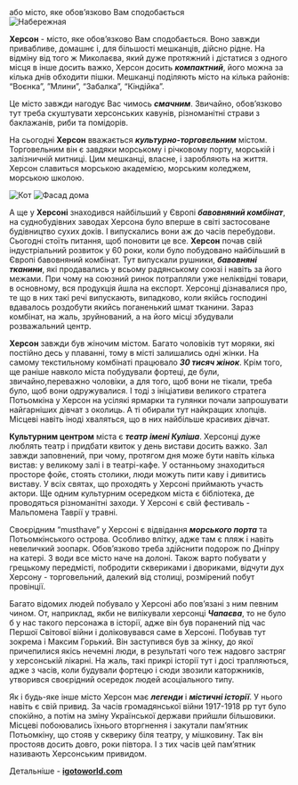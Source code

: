 <section>
    <title>Про Херсон</title>
    <subtitle>або місто, яке обов’язково Вам сподобається</subtitle>
</section>

<imgrow>
    <pic image_file="flag.jpg" alt="Флаг Херсону" />
    <img src="https://find-way.com.ua/components/com_jshopping/files/img_products/thumb_DJI_0600-326.jpg" alt="Набережная" />
</imgrow>

**Херсон** - місто, яке обов’язково Вам сподобається. Воно завжди привабливе, домашнє і, для більшості мешканців, дійсно рідне. На відміну від того ж Миколаєва, який дуже протяжний і дістатися з одного місця в інше досить важко, Херсон досить _**компактний**_, його можна за кілька днів обходити пішки. Мешканці поділяють місто на кілька районів: “Воєнка”, ”Млини”, “Забалка”, “Кіндійка”.

Це місто завжди нагодує Вас чимось _**смачним**_. Звичайно, обов’язково тут треба скуштувати херсонських кавунів, різноманітні страви з баклажанів, риби та помідорів.

На сьогодні **Херсон** вважається _**культурно-торговельним**_ містом. Торговельним він є завдяки морському і річковому порту, морській і залізничній митниці. Цим мешканці, власне, і заробляють на життя. Херсон славиться морською академією, морським коледжем, морською школою.

<imgrow>
    <img src="https://khers-on.com/wp-content/uploads/2021/01/khersonskiy-kot.jpg" alt="Кот"/>
    <img src="https://khers-on.com/wp-content/uploads/2021/01/khersonskiy-dvorik.jpg" alt="Фасад дома"/>
</imgrow>

А ще у **Херсоні** знаходився найбільший у Європі _**бавовняний комбінат**_, на суднобудівних заводах Херсона було вперше в світі застосоване будівництво сухих доків. І випускались вони аж до часів перебудови. Сьогодні стоїть питання, щоб поновити це все. **Херсон** почав свій індустріальний розвиток у 60 роки, коли було побудовано найбільший в Європі бавовняний комбінат. Тут випускали рушники, _**бавовняні тканини**_, які продавались у всьому радянському союзі і навіть за його межами. При чому на союзний ринок потрапляли уже неліквідні товари, в основному, вся продукція йшла на експорт. Херсонці дізнавалися про, те що в них такі речі випускають, випадково, коли якійсь господині вдавалось роздобути якийсь поганенький шмат тканини. Зараз комбінат, на жаль, зруйнований, а на його місці збудували розважальний центр.

**Херсон** завжди був жіночим містом. Багато чоловіків тут моряки, які постійно десь у плаванні, тому в місті залишались одні жінки. На самому текстильному комбінаті працювало _**30 тисяч жінок**_. Крім того, ще раніше навколо міста побудували фортеці, де були, звичайно,переважно чоловіки, а для того, щоб вони не тікали, треба було, щоб вони одружувалися. І тоді з ініціативи великого стратега Потьомкіна у Херсон на усілякі ярмарки та гулянки почали запрошувати найгарніших дівчат з околиць. А ті обирали тут найкращих хлопців. Місцеві навіть іноді хваляться, що в них найбільше красивих дівчат.

**Культурним центром** міста є _**театр імені Куліша**_. Херсонці дуже люблять театр і придбати квиток у день вистави досить важко. Зал завжди заповнений, при чому, протягом дня може бути навіть кілька вистав: у великому залі і в театрі-кафе. У останньому знаходиться просторе фойє, стоять столики, люди можуть пити каву і дивитись виставу. У всіх святах, що проходять у Херсоні приймають участь актори. Ще одним культурним осередком міста є бібліотека, де проводяться різноманітні заходи.
У Херсоні є свій фестиваль - Мальпомена Таврії у травні.

Своєрідним “musthave” у Херсоні є відвідання _**морського порта**_ та Потьомкінського острова. Особливо влітку, адже там є пляж і навіть невеличкий зоопарк. Обов’язково треба здійснити подорож по Дніпру на катері. З води все місто наче на долоні. Також варто побувати у грецькому передмісті, побродити сквериками і двориками, відчути дух Херсону - торговельний, далекий від столиці, розмірений побут провінції.

Багато відомих людей побувало у Херсоні або пов’язані з ним певним чином. От, наприклад, якби не вилікували херсонці _**Чапаєва**_, то не було б у нас такого персонажа в історії, адже він був поранений під час Першої Світової війни і доліковувався саме в Херсоні. Побував тут зокрема і Максим Горький. Він заступився був за жінку, до якої причепилися якісь нечемні люди, в результаті чого теж надовго застряг у херсонській лікарні. На жаль, такі прикрі історії тут і досі трапляються, адже з часів, коли будували фортецю і сюди звозили каторжників, утворився своєрідний осередок людей асоціального типу.

Як і будь-яке інше місто Херсон має _**легенди**_ і _**містичні історії**_. У нього навіть є свій привид. За часів громадянської війни 1917-1918 рр тут було спокійно, а потім на зміну Української держави прийшли більшовики. Місцеві побоювались їхнього вторгнення і закутали пам’ятник Потьомкіну, що стояв у скверику біля театру, у мішковину. Так він простояв досить довго, роки півтора. І з тих часів цей пам’ятник називають Херсонським привидом.

Детальнiше - **[igotoworld.com](https://ua.igotoworld.com/ru/article/730_herson-kuda-poiti-chto-posmotret.htm)**
